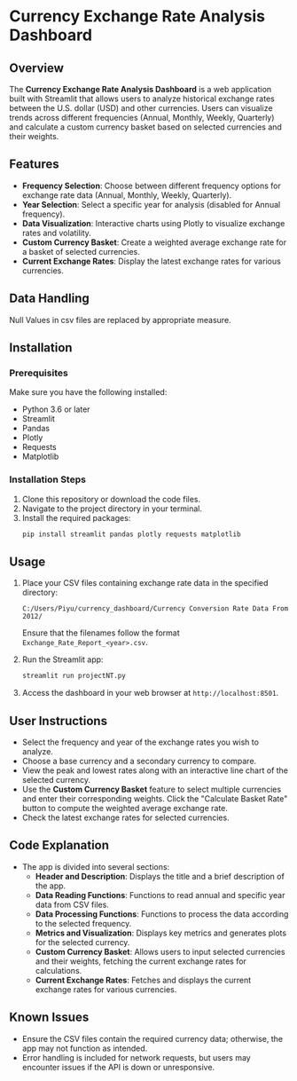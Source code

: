 # Currency Exchange Rate Analysis Dashboard

## Overview
The **Currency Exchange Rate Analysis Dashboard** is a web application built with Streamlit that allows users to analyze historical exchange rates between the U.S. dollar (USD) and other currencies. Users can visualize trends across different frequencies (Annual, Monthly, Weekly, Quarterly) and calculate a custom currency basket based on selected currencies and their weights.

## Features
- **Frequency Selection**: Choose between different frequency options for exchange rate data (Annual, Monthly, Weekly, Quarterly).
- **Year Selection**: Select a specific year for analysis (disabled for Annual frequency).
- **Data Visualization**: Interactive charts using Plotly to visualize exchange rates and volatility.
- **Custom Currency Basket**: Create a weighted average exchange rate for a basket of selected currencies.
- **Current Exchange Rates**: Display the latest exchange rates for various currencies.

## Data Handling
Null Values in csv files are replaced by appropriate measure.

## Installation

### Prerequisites
Make sure you have the following installed:
- Python 3.6 or later
- Streamlit
- Pandas
- Plotly
- Requests
- Matplotlib

### Installation Steps
1. Clone this repository or download the code files.
2. Navigate to the project directory in your terminal.
3. Install the required packages:
   ```bash
   pip install streamlit pandas plotly requests matplotlib
   ```

## Usage
1. Place your CSV files containing exchange rate data in the specified directory:
   ```
   C:/Users/Piyu/currency_dashboard/Currency Conversion Rate Data From 2012/
   ```
   Ensure that the filenames follow the format `Exchange_Rate_Report_<year>.csv`.

2. Run the Streamlit app:
   ```bash
   streamlit run projectNT.py

3. Access the dashboard in your web browser at `http://localhost:8501`.

## User Instructions
- Select the frequency and year of the exchange rates you wish to analyze.
- Choose a base currency and a secondary currency to compare.
- View the peak and lowest rates along with an interactive line chart of the selected currency.
- Use the **Custom Currency Basket** feature to select multiple currencies and enter their corresponding weights. Click the "Calculate Basket Rate" button to compute the weighted average exchange rate.
- Check the latest exchange rates for selected currencies.

## Code Explanation
- The app is divided into several sections:
  - **Header and Description**: Displays the title and a brief description of the app.
  - **Data Reading Functions**: Functions to read annual and specific year data from CSV files.
  - **Data Processing Functions**: Functions to process the data according to the selected frequency.
  - **Metrics and Visualization**: Displays key metrics and generates plots for the selected currency.
  - **Custom Currency Basket**: Allows users to input selected currencies and their weights, fetching the current exchange rates for calculations.
  - **Current Exchange Rates**: Fetches and displays the current exchange rates for various currencies.

## Known Issues
- Ensure the CSV files contain the required currency data; otherwise, the app may not function as intended.
- Error handling is included for network requests, but users may encounter issues if the API is down or unresponsive.

